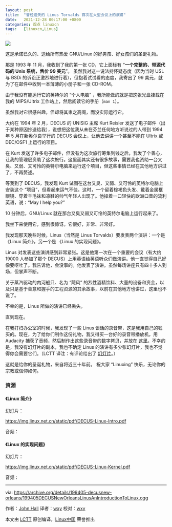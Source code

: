 ```yaml
---
layout: post
title:	"曾经遗失的 Linus Torvalds 首次在大型会议上的演讲"
date:	2021-12-28 00:17:00 +0800 
categories:	观点 linuxcn 
tags:	[linuxcn,Linus]
---
```



![](/Asserts/Images//attachment/album/202112/28/001711jekaa5vezszwnpww.jpg)


这是承诺已久的、送给所有热爱 GNU/Linux 的好男孩、好女孩们的圣诞礼物。


那是 1993 年 11 月，我收到了我的第一张 CD，它上面标有 “**一个完整的、带源代码的 Unix 系统，售价 99 美元**”。 虽然我对这一说法持怀疑态度（因为当时 USL 与 BSDi 的诉讼正激烈地进行着），但抱着试试看的态度，我寄出了 99 美元，就为了在邮件中收到一本薄薄的小册子和一张 CD-ROM。


由于我没有能运行它的英特尔的 “个人电脑” ，我所能做的就是把这张光盘挂载在我的 MIPS/Ultrix 工作站上，然后阅读它的手册（`man 1`）。


虽然我对它很感兴趣，但却将其束之高阁，而没实际运行它。


大约在 1994 年 2 月，DECUS 的 UNISIG 主席 Kurt Reisler 发送了电子邮件（出于某种原因抄送给我），说想把这位我从未在芬兰任何地方听说过的人带到 1994 年 5 月在新奥尔良举行的 DECUS 会议上，让他去讲讲一个甚至不能在 Ultrix 或 DEC/OSF1 上运行的项目。


在 Kurt 发送了许多电子邮件，但没有为这次旅行筹集到钱之后，我发了个善心，让我的管理层资助了这次旅行。这里面其实还有很多故事，需要我也资助一台又臭、又弱、又可怜的英特尔电脑来运行这个项目，但这些事情已经在其他地方讲过了，不再赘述。


等我到了 DECUS，我发现 Kurt 试图在这台又臭、又弱、又可怜的英特尔电脑上安装这个 “项目”，但看起来运气不佳。这时，一个留着棕褐色头发、戴着金属框眼镜、穿着羊毛袜和凉鞋的帅气年轻人出现了。他操着一口轻快的欧洲口音的流利英语，说：“May I help you?”


10 分钟后，GNU/Linux 就在那台又臭又弱又可怜的英特尔电脑上运行起来了。


我坐下来使用它，感到很惊讶。它很好，非常、非常好。


我发现那天晚些时候，Linus（当然是 Linus Torvalds）要发表两个演讲：一个是《Linux 简介》，另一个是 《Linux 的实现问题》。


Linus 对发表这些演讲感到非常紧张。这是他第一次在一个重要的会议（有大约 19000 人参加了那个 DECUS）上用英语给英语听众们做演讲。他一直觉得自己好像要呕吐了。我告诉他，会没事的。他发表了演讲。虽然每场讲座只有四十多人到场，但掌声不断。


关于蒸汽驱动的内河船只、名为 “飓风” 的烈性酒精饮料、大量的设备和资金，以及只是基于善意和握手的工程资源的其余故事，以前在其他地方也讲过，这里也不说了。


不幸的是，Linus 所做的演讲已经丢失。


直到现在。


在我打扫办公室的时候，我发现了一些 Linus 谈话的录音带，这是我用自己的钱买的。现在，为了给你们制作这份礼物，我又得买一台好的录音带播放机，用 Audacity 捕获了音频，然后制作出这些录音带的数字拷贝，并放在 [这里](https://archive.org/details/199405-decusnew-orleans/199405DECUSNewOrleansLinusAnIntroductionToLinux.ogg)。不幸的是，我没有幻灯片的副本，我也不确定 Linus 的演讲有多少张幻灯片，我也不觉得你会需要它们。（LCTT 译注：有评论给出了 [幻灯片](http://blu.org/meetings/1994/08/)。）


这就是给你的圣诞礼物，来自将近三十年前。 祝大家 “Linuxing” 快乐，无论你的宗教或信仰如何。


### 资源


#### 《Linux 简介》


幻灯片：


<https://img.linux.net.cn/static/pdf/DECUS-Linux-Intro.pdf>


音频：



#### 《Linux 的实现问题》


幻灯片：


<https://img.linux.net.cn/static/pdf/DECUS-Linux-Kernel.pdf>


音频：





---


via: <https://archive.org/details/199405-decusnew-orleans/199405DECUSNewOrleansLinusAnIntroductionToLinux.ogg> 


作者：[John Hall](https://archive.org/search.php?query=creator%3A%22John+Hall%22) 译者：[wxy](https://github.com/wxy) 校对：[wxy](https://github.com/wxy)


本文由 [LCTT](https://github.com/LCTT/TranslateProject) 原创编译，[Linux中国](/article-14121-1.html) 荣誉推出
